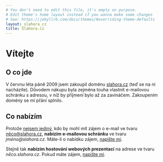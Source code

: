 ```yaml
---
# You don't need to edit this file, it's empty on purpose.
# Edit theme's home layout instead if you wanna make some changes
# See: https://jekyllrb.com/docs/themes/#overriding-theme-defaults
layout: slahora_cz
title: Šlahora.cz
---
```


Vítejte
=======
	
O co jde
--------

V červnu léta páně 2009 jsem zakoupil doménu [slahora.cz]("http://slahora.cz") (teď se na ní nacházíte). Důvodem nákupu byla zejména touha vlastnit e-mailovou schránku s adresou, v níž by příjmení bylo až za zavináčem. Zakoupením domény se mi přání splnilo.
														
Co nabízím
----------
		
Protože [nejsem jediný](http://www.kdejsme.cz/prijmeni/Šlahora/hustota"), kdo by mohl mít zájem o e-mail ve tvaru něco@slahora.cz, **nabízím e-mailovou schránku** ve tvaru _jméno@slahora.cz_. Máte-li o nabídku zájem, [napište mi](http://jan.slahora.cz/contact" "Kontaktní formulář").
														
Stejně tak **nabízím hostování webových prezentací** na adrese ve tvaru _něco.slahora.cz_. Pokud máte zájem, [napište mi](http://jan.slahora.cz/contact "Kontaktní formulář").

